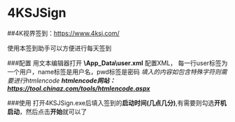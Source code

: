 # 4KSJSign

##4K视界签到：https://www.4ksj.com/

使用本签到助手可以方便进行每天签到

###配置
用文本编辑器打开 **\App_Data\user.xml** 配置XML，
每一行user标签为一个用户，name标签是用户名，pwd标签是密码
*填入的内容如包含特殊字符则需要进行htmlencode*
***htmlencode网站：https://tool.chinaz.com/tools/htmlencode.aspx***

###使用
打开4KSJSign.exe后填入签到的**启动时间(几点几分)**,有需要则勾选**开机启动**，然后点击**开始**就可以了
